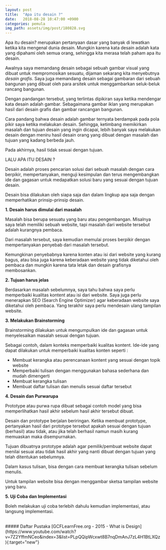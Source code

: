 ```yaml
---
layout: post
title:  "Apa itu desain ?"
date:   2018-08-28 10:47:00 +0900
categories: pemula
img_path: assets/img/post/180828.svg
---
```


Apa itu desain? merupakan pertanyaan dasar yang banyak di lewatkan ketika kita mengenal dunia desain. Mungkin karena kata desain adalah kata yang dipahami oleh semua orang, sehingga kita merasa telah paham apa itu desain. 

Awalnya saya memandang desain sebagai sebuah gambar visual yang dibuat untuk mempromosikan sesuatu, dijaman sekarang kita menyebutnya _desain grafis_. Saya juga memandang desain sebagai gambaran dari sebuah bangunan yang dibuat oleh para arsitek untuk menggambarkan seluk-beluk rancang bangunan.

Dengan pandangan tersebut, yang terlintas dipikiran saya ketika mendengar kata desain adalah gambar. Sebagaimana gambar iklan yang merupakan hasil dari desain grafis dan gambar rancangan bangunan.  

Cara pandang bahwa desain adalah gambar ternyata berdampak pada pola pikir saya ketika melakukan desain. Sehingga, ketimbang memikirkan masalah dan tujuan desain yang ingin dicapai, lebih banyak saya melakukan desain dengan meniru hasil desain orang yang dibuat dengan masalah dan tujuan yang kadang berbeda jauh. 

Pada akhirnya, hasil tidak sesuai dengan tujuan.

LALU APA ITU DESAIN ?

Desain adalah proses pencarian solusi dari sebuah masalah dengan cara berpikir, mempertanyakan, menguji kesimpulan dan terus mengembangkan ide dan gagasan untuk medapatkan solusi baru yang sesuai dengan tujuan desain. 

Desain bisa dilakukan oleh siapa saja dan dalam lingkup apa saja dengan memperhatikan prinsip-prinsip desain. 

__1. Desain harus dimulai dari masalah__ 

Masalah bisa berupa sesuatu yang baru atau pengembangan. Misalnya saya telah memiliki sebuah website, tapi masalah dari website tersebut adalah kurangnya pembaca.

Dari masalah tersebut, saya kemudian memulai proses berpikir dengan mempertanyakan penyebab dari masalah tersebut. 

Kemungkinan penyebabnya karena konten atau isi dari website yang kurang bagus, atau bisa juga karena keberadaan website yang tidak diketahui oleh pembaca dan mungkin karena tata letak dan desain grafisnya membosankan.

__2. Tujuan harus jelas__

Berdasarkan masalah sebelumnya, saya tahu bahwa saya perlu memperbaiki kualitas kontent atau isi dari website. Saya juga perlu menerapkan SEO (Search Engine Optimizer) agar keberadaan website saya diketahui oleh pembaca. Yang terakhir saya perlu mendesain ulang tampilan website.

__3. Melakukan Brainstorming__

Brainstorming dilakukan untuk mengumpulkan ide dan gagasan untuk menyelesaikan masalah sesuai dengan tujuan. 

Sebagai contoh, dalam konteks memperbaiki kualitas kontent. Ide-ide yang dapat dilakukan untuk memperbaiki kualitas konten seperti : 
- Membuat kerangka atau perencanaan kontent yang sesuai dengan topik website
- Memperbaiki tulisan dengan menggunakan bahasa sederhana dan mudah dimengerti 
- Membuat kerangka tulisan 
- Membuat daftar tulisan dan menulis sesuai daftar tersebut
 
__4. Desain dan Purwarupa__

Prototype atau purwa rupa dibuat sebagai contoh model yang bisa memperlihatkan hasil akhir sebelum hasil akhir tersebut dibuat. 

Desain dan prototype berjalan beriringan. Ketika membuat prototype, pertanyakan hasil dari prototype tersebut apakah sesuai dengan tujuan (berhasil) atau tidak, atau jika telah berhasil namun masih kurang memuaskan maka disempurnakan. 

Tujuan dibuatnya prototype adalah agar pemilik/pembuat website dapat menilai sesuai atau tidak hasil akhir yang nanti dibuat dengan tujuan yang telah ditentukan sebelumnya.

Dalam kasus tulisan, bisa dengan cara membuat kerangka tulisan sebelum menulis. 

Untuk tampilan website bisa dengan menggambar sketsa tampilan website yang baru. 

__5. Uji Coba dan Implementasi__

Boleh melakukan uji coba terlebih dahulu kemudian implementasi, atau langsung implementasi.

<br>
##### Daftar Pustaka 
[GCFLearnFree.org - 2015 - What is Design](https://www.youtube.com/watch?v=7Z2YffmNCeo&index=3&list=PLpQQipWcxwt8B7nqDmAnJ7zL4H1BtLXQz){:target="new"}<br>
